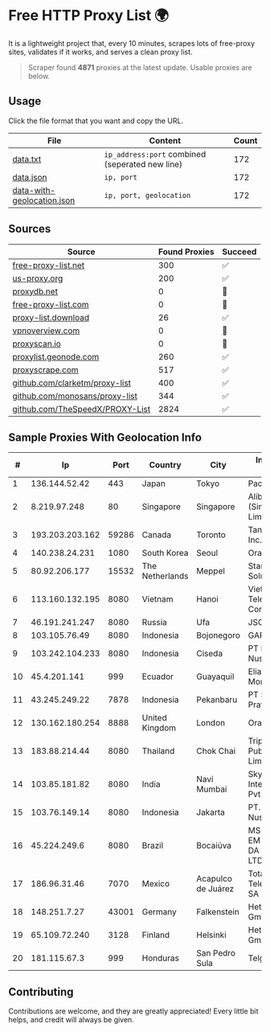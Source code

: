 
# Free HTTP Proxy List 🌍

It is a lightweight project that, every 10 minutes, scrapes lots of free-proxy sites, validates if it works, and serves a clean proxy list.


> Scraper found **4871** proxies at the latest update. Usable proxies are below.

## Usage

Click the file format that you want and copy the URL.


|File|Content|Count|
|----|-------|-----|
|[data.txt](https://raw.githubusercontent.com/themiralay/Proxy-List-World/master/data.txt)|`ip_address:port` combined (seperated new line)|172|
|[data.json](https://raw.githubusercontent.com/themiralay/Proxy-List-World/master/data.json)|`ip, port`|172|
|[data-with-geolocation.json](https://raw.githubusercontent.com/themiralay/Proxy-List-World/master/data-with-geolocation.json)|`ip, port, geolocation`|172|

## Sources

|Source|Found Proxies|Succeed|
|------|-------------|-------|
|[free-proxy-list.net](https://free-proxy-list.net)|300|✅|
|[us-proxy.org](https://www.us-proxy.org)|200|✅|
|[proxydb.net](http://proxydb.net)|0|🚫|
|[free-proxy-list.com](https://free-proxy-list.com/?page=&port=&type%5B%5D=http&type%5B%5D=https&up_time=0&search=Search)|0|🚫|
|[proxy-list.download](https://www.proxy-list.download/HTTP)|26|✅|
|[vpnoverview.com](https://vpnoverview.com/privacy/anonymous-browsing/free-proxy-servers)|0|🚫|
|[proxyscan.io](https://www.proxyscan.io)|0|🚫|
|[proxylist.geonode.com](https://proxylist.geonode.com/api/proxy-list?limit=300&page=1&sort_by=lastChecked&sort_type=desc&protocols=http,https)|260|✅|
|[proxyscrape.com](https://api.proxyscrape.com/v2/?request=displayproxies&protocol=http&timeout=10000&country=all&ssl=all&anonymity=all)|517|✅|
|[github.com/clarketm/proxy-list](https://raw.githubusercontent.com/clarketm/proxy-list/master/proxy-list-raw.txt)|400|✅|
|[github.com/monosans/proxy-list](https://raw.githubusercontent.com/monosans/proxy-list/main/proxies/http.txt)|344|✅|
|[github.com/TheSpeedX/PROXY-List](https://raw.githubusercontent.com/TheSpeedX/PROXY-List/master/http.txt)|2824|✅|


## Sample Proxies With Geolocation Info

|#|Ip|Port|Country|City|Internet Service Provider|
|-|--|----|-------|----|-------------------------|
|1|136.144.52.42|443|Japan|Tokyo|Packet Host, Inc.|
|2|8.219.97.248|80|Singapore|Singapore|Alibaba Cloud (Singapore) Private Limited|
|3|193.203.203.162|59286|Canada|Toronto|Tangram Canada Inc.|
|4|140.238.24.231|1080|South Korea|Seoul|Oracle Corporation|
|5|80.92.206.177|15532|The Netherlands|Meppel|Stark Industries Solutions LTD|
|6|113.160.132.195|8080|Vietnam|Hanoi|VietNam Post and Telecom Corporation|
|7|46.191.241.247|8080|Russia|Ufa|JSC "Ufanet"|
|8|103.105.76.49|8080|Indonesia|Bojonegoro|GARUDA|
|9|103.242.104.233|8080|Indonesia|Ciseda|PT Lintas Jaringan Nusantara|
|10|45.4.201.141|999|Ecuador|Guayaquil|Eliana Vanessa Morocho Oña|
|11|43.245.249.22|7878|Indonesia|Pekanbaru|PT Smart Media Pratama|
|12|130.162.180.254|8888|United Kingdom|London|Oracle Corporation|
|13|183.88.214.44|8080|Thailand|Chok Chai|Triple T Broadband Public Company Limited|
|14|103.85.181.82|8080|India|Navi Mumbai|Skywave Wireless Internet Services Pvt Ltd|
|15|103.76.149.14|8080|Indonesia|Jakarta|PT. Java Digital Nusantara|
|16|45.224.249.6|8080|Brazil|Bocaiúva|MS - SOLUÇÕES EM TECNOLOGIA DA INFORMAÇÃO LTDA|
|17|186.96.31.46|7070|Mexico|Acapulco de Juárez|Total Play Telecomunicaciones SA De CV|
|18|148.251.7.27|43001|Germany|Falkenstein|Hetzner Online GmbH|
|19|65.109.72.240|3128|Finland|Helsinki|Hetzner Online GmbH|
|20|181.115.67.3|999|Honduras|San Pedro Sula|Telgua|



## Contributing

Contributions are welcome, and they are greatly appreciated! Every
little bit helps, and credit will always be given.


